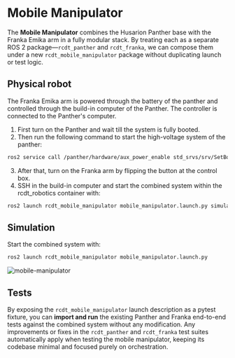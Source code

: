 <!--
SPDX-FileCopyrightText: Alliander N. V.

SPDX-License-Identifier: Apache-2.0
-->

# Mobile Manipulator

The **Mobile Manipulator** combines the Husarion Panther base with the Franka Emika arm in a fully modular stack. By treating each as a separate ROS 2 package—`rcdt_panther` and `rcdt_franka`, we can compose them under a new `rcdt_mobile_manipulator` package without duplicating launch or test logic. 

## Physical robot
The Franka Emika arm is powered through the battery of the panther and controlled through the build-in computer of the Panther. The controller is connected to the Panther's computer. 

1. First turn on the Panther and wait till the system is fully booted. 
2. Then run the following command to start the high-voltage system of the panther:

```bash
ros2 service call /panther/hardware/aux_power_enable std_srvs/srv/SetBool "{data: true}"
```
3. After that, turn on the Franka arm by flipping the button at the control box.
4. SSH in the build-in computer and start the combined system within the rcdt_robotics container with:

```bash
ros2 launch rcdt_mobile_manipulator mobile_manipulator.launch.py simulation:=False
``` 

## Simulation

Start the combined system with:

```bash
ros2 launch rcdt_mobile_manipulator mobile_manipulator.launch.py
```

![mobile-manipulator](../img/mobile_manipulator/rviz.png)

## Tests

By exposing the `rcdt_mobile_manipulator` launch description as a pytest fixture, you can **import and run** the existing Panther and Franka end-to-end tests against the combined system without any modification. Any improvements or fixes in the `rcdt_panther` and `rcdt_franka` test suites automatically apply when testing the mobile manipulator, keeping its codebase minimal and focused purely on orchestration.



